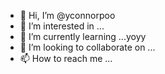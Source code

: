 - 👋 Hi, I’m @yconnorpoo
- 👀 I’m interested in ...
- 🌱 I’m currently learning ...yoyy
- 💞️ I’m looking to collaborate on ...
- 📫 How to reach me ...

<!---
yconnorpoo/yconnorpoo is a ✨ special ✨ repository because its `README.md` (this file) appears on your GitHub profile.
You can click the Preview link to take a look at your changes.
--->
